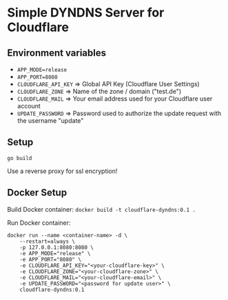 # Simple DYNDNS Server for Cloudflare

## Environment variables

- `APP_MODE=release`
- `APP_PORT=8080`
- `CLOUDFLARE_API_KEY` => Global API Key (Cloudflare User Settings)
- `CLOUDFLARE_ZONE` => Name of the zone / domain ("test.de")
- `CLOUDFLARE_MAIL` => Your email address used for your Cloudflare user account
- `UPDATE_PASSWORD` => Password used to authorize the update request with the username "update"


## Setup

`go build`

Use a reverse proxy for ssl encryption!

## Docker Setup

Build Docker container:
`docker build -t cloudflare-dyndns:0.1 .`

Run Docker container:
```
docker run --name <container-name> -d \
    --restart=always \
    -p 127.0.0.1:8080:8080 \
    -e APP_MODE="release" \
    -e APP_PORT="8080" \
    -e CLOUDFLARE_API_KEY="<your-cloudflare-key>" \
    -e CLOUDFLARE_ZONE="<your-cloudflare-zone>" \
    -e CLOUDFLARE_MAIL="<your-cloudflare-email>" \
    -e UPDATE_PASSWORD="<password for update user>" \
    cloudflare-dyndns:0.1
```